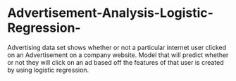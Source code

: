 # Advertisement-Analysis-Logistic-Regression-
Advertising data set shows whether or not a particular internet user clicked on an Advertisement on a company website. Model that will predict whether or not they will click on an ad based off the features of that user is created by using logistic regression.

